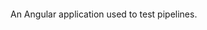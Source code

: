 [![<nolanyanick>](https://circleci.com/gh/nolanyanick/angular-test-app.svg?style=shield)](<LINK>)

An Angular application used to test pipelines.